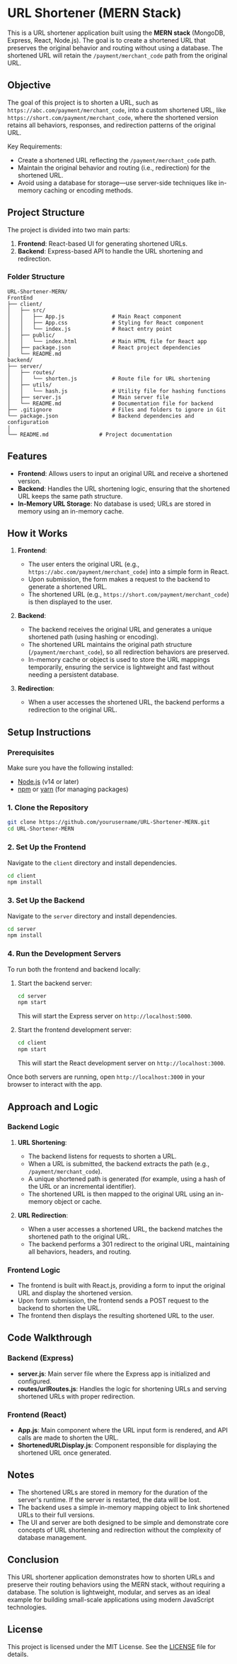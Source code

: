 # URL Shortener (MERN Stack)

This is a URL shortener application built using the **MERN stack** (MongoDB, Express, React, Node.js). The goal is to create a shortened URL that preserves the original behavior and routing without using a database. The shortened URL will retain the `/payment/merchant_code` path from the original URL.

## Objective

The goal of this project is to shorten a URL, such as `https://abc.com/payment/merchant_code`, into a custom shortened URL, like `https://short.com/payment/merchant_code`, where the shortened version retains all behaviors, responses, and redirection patterns of the original URL.

Key Requirements:
- Create a shortened URL reflecting the `/payment/merchant_code` path.
- Maintain the original behavior and routing (i.e., redirection) for the shortened URL.
- Avoid using a database for storage—use server-side techniques like in-memory caching or encoding methods.

## Project Structure

The project is divided into two main parts:

1. **Frontend**: React-based UI for generating shortened URLs.
2. **Backend**: Express-based API to handle the URL shortening and redirection.

### Folder Structure

```
URL-Shortener-MERN/
FrontEnd
├── client/
│   ├── src/
│   │   ├── App.js               # Main React component
│   │   ├── App.css              # Styling for React component
│   │   └── index.js             # React entry point
│   ├── public/
│   │   └── index.html           # Main HTML file for React app
│   ├── package.json             # React project dependencies
│   └── README.md  
backend/
├── server/
│   ├── routes/
│   │   └── shorten.js           # Route file for URL shortening
│   ├── utils/
│   │   └── hash.js              # Utility file for hashing functions
│   ├── server.js                # Main server file
│   └── README.md                # Documentation file for backend
├── .gitignore                   # Files and folders to ignore in Git
└── package.json                 # Backend dependencies and configuration
│
└── README.md                # Project documentation
```

## Features

- **Frontend**: Allows users to input an original URL and receive a shortened version.
- **Backend**: Handles the URL shortening logic, ensuring that the shortened URL keeps the same path structure.
- **In-Memory URL Storage**: No database is used; URLs are stored in memory using an in-memory cache.

## How it Works

1. **Frontend**: 
   - The user enters the original URL (e.g., `https://abc.com/payment/merchant_code`) into a simple form in React.
   - Upon submission, the form makes a request to the backend to generate a shortened URL.
   - The shortened URL (e.g., `https://short.com/payment/merchant_code`) is then displayed to the user.

2. **Backend**: 
   - The backend receives the original URL and generates a unique shortened path (using hashing or encoding).
   - The shortened URL maintains the original path structure (`/payment/merchant_code`), so all redirection behaviors are preserved.
   - In-memory cache or object is used to store the URL mappings temporarily, ensuring the service is lightweight and fast without needing a persistent database.

3. **Redirection**:
   - When a user accesses the shortened URL, the backend performs a redirection to the original URL.

## Setup Instructions

### Prerequisites

Make sure you have the following installed:
- [Node.js](https://nodejs.org/) (v14 or later)
- [npm](https://www.npmjs.com/) or [yarn](https://yarnpkg.com/) (for managing packages)

### 1. Clone the Repository

```bash
git clone https://github.com/yourusername/URL-Shortener-MERN.git
cd URL-Shortener-MERN
```

### 2. Set Up the Frontend

Navigate to the `client` directory and install dependencies.

```bash
cd client
npm install
```

### 3. Set Up the Backend

Navigate to the `server` directory and install dependencies.

```bash
cd server
npm install
```

### 4. Run the Development Servers

To run both the frontend and backend locally:

1. Start the backend server:

   ```bash
   cd server
   npm start
   ```

   This will start the Express server on `http://localhost:5000`.

2. Start the frontend development server:

   ```bash
   cd client
   npm start
   ```

   This will start the React development server on `http://localhost:3000`.

Once both servers are running, open `http://localhost:3000` in your browser to interact with the app.

## Approach and Logic

### Backend Logic

1. **URL Shortening**:
   - The backend listens for requests to shorten a URL.
   - When a URL is submitted, the backend extracts the path (e.g., `/payment/merchant_code`).
   - A unique shortened path is generated (for example, using a hash of the URL or an incremental identifier).
   - The shortened URL is then mapped to the original URL using an in-memory object or cache.

2. **URL Redirection**:
   - When a user accesses a shortened URL, the backend matches the shortened path to the original URL.
   - The backend performs a 301 redirect to the original URL, maintaining all behaviors, headers, and routing.

### Frontend Logic

- The frontend is built with React.js, providing a form to input the original URL and display the shortened version.
- Upon form submission, the frontend sends a POST request to the backend to shorten the URL.
- The frontend then displays the resulting shortened URL to the user.

## Code Walkthrough

### Backend (Express)

- **server.js**: Main server file where the Express app is initialized and configured.
- **routes/urlRoutes.js**: Handles the logic for shortening URLs and serving shortened URLs with proper redirection.

### Frontend (React)

- **App.js**: Main component where the URL input form is rendered, and API calls are made to shorten the URL.
- **ShortenedURLDisplay.js**: Component responsible for displaying the shortened URL once generated.

## Notes

- The shortened URLs are stored in memory for the duration of the server's runtime. If the server is restarted, the data will be lost.
- The backend uses a simple in-memory mapping object to link shortened URLs to their full versions.
- The UI and server are both designed to be simple and demonstrate core concepts of URL shortening and redirection without the complexity of database management.

## Conclusion

This URL shortener application demonstrates how to shorten URLs and preserve their routing behaviors using the MERN stack, without requiring a database. The solution is lightweight, modular, and serves as an ideal example for building small-scale applications using modern JavaScript technologies.

## License

This project is licensed under the MIT License. See the [LICENSE](LICENSE) file for details.
